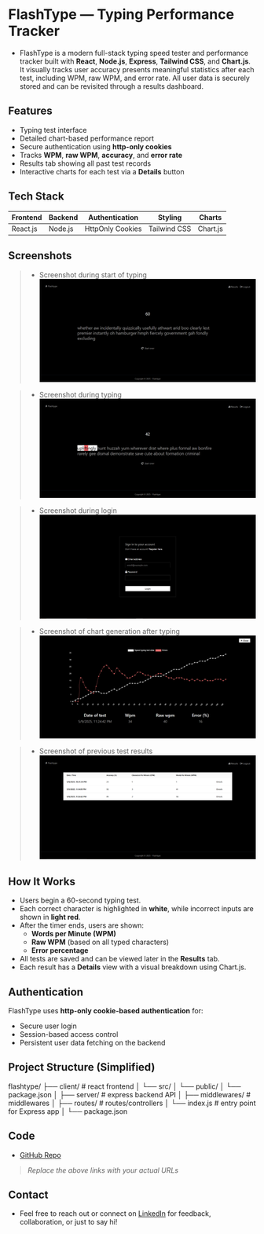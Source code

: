 # FlashType — Typing Performance Tracker

- FlashType is a modern full-stack typing speed tester and performance tracker built with **React**, **Node.js**, **Express**, **Tailwind CSS**, and **Chart.js**. It visually tracks user accuracy presents meaningful statistics after each test, including WPM, raw WPM, and error rate. All user data is securely stored and can be revisited through a results dashboard.

## Features

- Typing test interface
- Detailed chart-based performance report
- Secure authentication using **http-only cookies**
- Tracks **WPM**, **raw WPM**, **accuracy**, and **error rate**
- Results tab showing all past test records
- Interactive charts for each test via a **Details** button

## Tech Stack

| Frontend | Backend | Authentication   | Styling      | Charts   |
| -------- | ------- | ---------------- | ------------ | -------- |
| React.js | Node.js | HttpOnly Cookies | Tailwind CSS | Chart.js |

## Screenshots

> - Screenshot during start of typing
>   ![Alt text](./screenshots/img-3.png)

> - Screenshot during typing
>   ![Alt text](./screenshots/img-1.png)

> - Screenshot during login
>   ![Alt text](./screenshots/img-2.png)

> - Screenshot of chart generation after typing
>   ![Alt text](./screenshots/img-4.png)

> - Screenshot of previous test results
>   ![Alt text](./screenshots/img-5.png)

## How It Works

- Users begin a 60-second typing test.
- Each correct character is highlighted in **white**, while incorrect inputs are shown in **light red**.
- After the timer ends, users are shown:
  - **Words per Minute (WPM)**
  - **Raw WPM** (based on all typed characters)
  - **Error percentage**
- All tests are saved and can be viewed later in the **Results** tab.
- Each result has a **Details** view with a visual breakdown using Chart.js.

## Authentication

FlashType uses **http-only cookie-based authentication** for:

- Secure user login
- Session-based access control
- Persistent user data fetching on the backend

## Project Structure (Simplified)

flashtype/
├── client/ # react frontend
│ └── src/
│ └── public/
│ └── package.json
│
├── server/ # express backend API
│ ├── middlewares/ # middlewares
│ ├── routes/ # routes/controllers
│ └── index.js # entry point for Express app
│ └── package.json

## Code

- [GitHub Repo](https://github.com/IsteakShupto/flashtype)

> _Replace the above links with your actual URLs_

## Contact

- Feel free to reach out or connect on [LinkedIn](https://linkedin.com/in/shupto006) for feedback, collaboration, or just to say hi!

